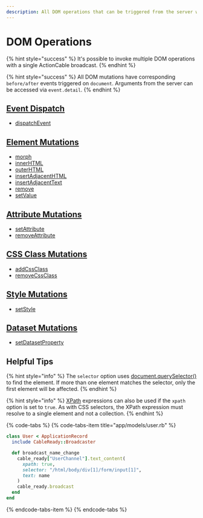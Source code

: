 ```yaml
---
description: All DOM operations that can be triggered from the server with CableReady
---
```


# DOM Operations

{% hint style="success" %}
It's possible to invoke multiple DOM operations with a single ActionCable broadcast.
{% endhint %}

{% hint style="success" %}
All DOM mutations have corresponding `before/after` events triggered on `document`. Arguments from the server can be accessed via `event.detail`.
{% endhint %}

## [Event Dispatch](event-dispatch.md)

* [dispatchEvent](event-dispatch.md#dispatchevent)

## [Element Mutations](element-mutations.md)

* [morph](element-mutations.md#morph)
* [innerHTML](element-mutations.md#innerhtml)
* [outerHTML](element-mutations.md#outerhtml)
* [insertAdjacentHTML](element-mutations.md#insertAdjacentHTML)
* [insertAdjacentText](element-mutations.md#insertadjacenttext)
* [remove](element-mutations.md#remove)
* [setValue](element-mutations.md#setvalue)

## [Attribute Mutations](attribute-mutations.md)

* [setAttribute](attribute-mutations.md#setattribute)
* [removeAttribute](attribute-mutations.md#removeattribute)

## [CSS Class Mutations](css-class-mutations.md)

* [addCssClass](css-class-mutations.md#addcssclass)
* [removeCssClass](css-class-mutations.md#removecssclass)

## [Style Mutations](style-mutations.md)

* [setStyle](style-mutations.md#setstyle)

## [Dataset Mutations](dataset-mutations.md)

* [setDatasetProperty](dataset-mutations.md#setdatasetproperty)

## Helpful Tips

{% hint style="info" %}
The `selector` option uses [document.querySelector\(\)](https://developer.mozilla.org/en-US/docs/Web/API/Document/querySelector) to find the element. If more than one element matches the selector, only the first element will be affected.
{% endhint %}

{% hint style="info" %}
[XPath](https://developer.mozilla.org/en-US/docs/Web/XPath) expressions can also be used if the `xpath` option is set to `true`. As with CSS selectors, the XPath expression must resolve to a single element and not a collection.
{% endhint %}

{% code-tabs %}
{% code-tabs-item title="app/models/user.rb" %}
```ruby
class User < ApplicationRecord
  include CableReady::Broadcaster

  def broadcast_name_change
    cable_ready["UserChannel"].text_content(
      xpath: true,
      selector: "/html/body/div[1]/form/input[1]", 
      text: name
    ) 
    cable_ready.broadcast
  end
end
```
{% endcode-tabs-item %}
{% endcode-tabs %}

